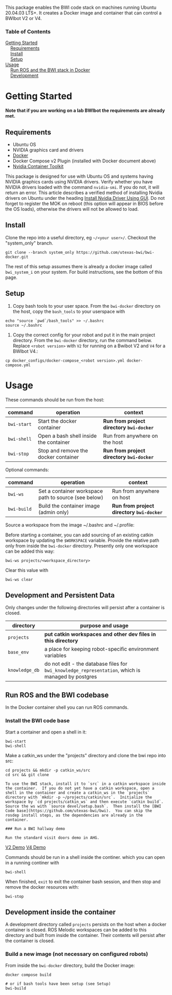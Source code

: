 This package enables the BWI code stack on machines running Ubuntu 20.04.03 LTS+.  It creates a Docker image and container that can control a BWIbot V2 or V4.

### Table of Contents

[Getting Started](#getting-started)<br/>
&nbsp;&nbsp;&nbsp;&nbsp;[Requirements](#requirements)<br/>
&nbsp;&nbsp;&nbsp;&nbsp;[Install](#install)<br/>
&nbsp;&nbsp;&nbsp;&nbsp;[Setup](#setup)<br/>
[Usage](#usage)<br/>
&nbsp;&nbsp;&nbsp;&nbsp;[Run ROS and the BWI stack in Docker](#run-ros-and-the-bwi-stack-in-docker)<br/>
&nbsp;&nbsp;&nbsp;&nbsp;[Development](#development-inside-the-container)<br/>

# Getting Started

**Note that if you are working on a lab BWIbot the requirements are already met.**

## Requirements

- Ubuntu OS
- NVIDIA graphics card and drivers
- [Docker](https://docs.docker.com/engine/install/ubuntu/)
- Docker Compose v2 Plugin (installed with Docker document above)
- [Nvidia Container Toolkit](https://docs.nvidia.com/datacenter/cloud-native/container-toolkit/install-guide.html#docker)

This package is designed for use with Ubuntu OS and systems having NVIDIA graphics cards using NVIDIA drivers.  Verify whether you have NVIDIA drivers loaded with the command `nvidia-smi`.  If you do not, it will return an error.  This article describes a verified method of installing Nvidia drivers on Ubuntu under the heading [Install Nvidia Driver Using GUI](https://phoenixnap.com/kb/install-nvidia-drivers-ubuntu).  Do not forget to register the MOK on reboot (this option will appear in BIOS before the OS loads), otherwise the drivers will not be allowed to load.

## Install

Clone the repo into a useful directory, eg `~/<your user>/`.  Checkout the "system_only" branch.
```
git clone --branch system_only https://github.com/utexas-bwi/bwi-docker.git
```
The rest of this setup assumes there is already a docker image called `bwi_system_i` on your system.  For build instructions, see the bottom of this page.


## Setup

1. Copy bash tools to your user space.
From the `bwi-docker` directory on the host, copy the `bash_tools` to your userspace with
```
echo "source `pwd`/bash_tools" >> ~/.bashrc
source ~/.bashrc
```

1. Copy the correct config for your robot and put it in the main project directory.
From the `bwi-docker` directory, run the command below.  Replace `<robot version>` with `V2` for running on a Bwibot V2 and `V4` for a BWIbot V4.:
```
cp docker_configs/docker-compose_<robot version>.yml docker-compose.yml
```

# Usage

These commands should be run from the host:

| command | operation | context |
| --- | --- | --- |
| `bwi-start` | Start the docker container | **Run from project directory `bwi-docker`** |
| `bwi-shell` | Open a bash shell inside the container | Run from anywhere on the host |
| `bwi-stop` | Stop and remove the docker container | **Run from project directory `bwi-docker`** |

Optional commands: 

| command | operation | context |
| --- | --- | --- |
| `bwi-ws` | Set a container workspace path to source (see below) | Run from anywhere on host |
| `bwi-build ` | Build the container image (admin only) | **Run from project directory `bwi-docker`** |


Source a workspace from the image ~/.bashrc and ~/.profile:

Before starting a container, you can add sourcing of an existing catkin workspace by updating the `$WORKSPACE` variable.  Provide the relative path only from inside the `bwi-docker` directory.  Presently only one workspace can be added this way:
```
bwi-ws projects/<workspace_directory>
```
Clear this value with
```
bwi-ws clear
```

## Development and Persistent Data

Only changes under the following directories will persist after a container is closed.

| directory | purpose and usage |
| --- | --- |
| `projects` | **put catkin workspaces and other dev files in this directory** |
| `base_env` | a place for keeping robot-specific environment variables |
| `knowledge_db` | do not edit - the database files for `bwi_knowledge_representation`, which is managed by postgres |


## Run ROS and the BWI codebase

In the Docker container shell you can run ROS commands.

### Install the BWI code base

Start a container and open a shell in it:
```
bwi-start
bwi-shell
```

Make a catkin_ws under the "projects" directory and clone the bwi repo into src:
```
cd projects && mkdir -p catkin_ws/src
cd src && git clone 

To use the BWI stack, install it to `src` in a catkin workspace inside the container.  If you do not yet have a catkin workspace, open a shell in the container and create a catkin_ws in the `projects` directory with `mkdir -p ~/projects/catkin/src`.  Initialize the workspace by `cd projects/catkin_ws` and then execute `catkin build`.  Source the ws with `source devel/setup.bash`.  Then install the [BWI Code base](https://github.com/utexas-bwi/bwi).  You can skip the rosdep install steps, as the dependencies are already in the container.

### Run a BWI hallway demo

Run the standard visit doors demo in AHG.
```
[V2 Demo](https://github.com/utexas-bwi/bwi/blob/master/demo_v2.md)
[V4 Demo](https://github.com/utexas-bwi/bwi/blob/master/demo_v4.md)

Commands should be run in a shell inside the continer.  which you can open in a running continer with
```
bwi-shell
```

When finished, `exit` to exit the container bash session, and then stop and remove the docker resources with:
```
bwi-stop
```

## Development inside the container

A development directory called `projects` persists on the host when a docker container is closed.  ROS Melodic workspaces can be added to this directory and built from inside the container.  Their contents will persist after the container is closed.

### Build a new image (not necessary on configured robots)

From inside the `bwi-docker` directory, build the Docker image:
```
docker compose build

# or if bash tools have been setup (see Setup)
bwi-build
```

